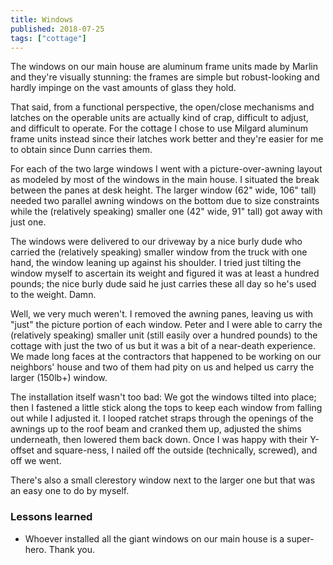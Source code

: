 ```yaml
---
title: Windows
published: 2018-07-25
tags: ["cottage"]
---
```


The windows on our main house are aluminum frame units made by Marlin and they're visually stunning: the frames are simple but robust-looking and hardly impinge on the vast amounts of glass they hold.

That said, from a functional perspective, the open/close mechanisms and latches on the operable units are actually kind of crap, difficult to adjust, and difficult to operate.
For the cottage I chose to use Milgard aluminum frame units instead since their latches work better and they're easier for me to obtain since Dunn carries them.

For each of the two large windows I went with a picture-over-awning layout as modeled by most of the windows in the main house. I situated the break between the panes at desk height.
The larger window (62" wide, 106" tall) needed two parallel awning windows on the bottom due to size constraints while the (relatively speaking) smaller one (42" wide, 91" tall)
got away with just one.

The windows were delivered to our driveway by a nice burly dude who carried the (relatively speaking) smaller window from the truck with one hand, the window leaning up against his shoulder.
I tried just tilting the window myself to ascertain its weight and figured it was at least a hundred pounds; the nice burly dude said he just carries these all day so he's used to the weight. Damn.

Well, we very much weren't. I removed the awning panes, leaving us with "just" the picture portion of each window.
Peter and I were able to carry the (relatively speaking) smaller unit (still easily over a hundred pounds) to the cottage with just the two of us but it was a bit of a near-death experience.
We made long faces at the contractors that happened to be working on our neighbors' house and two of them had pity on us and helped us carry the larger (150lb+) window.

The installation itself wasn't too bad: We got the windows tilted into place; then I fastened a little stick along the tops to keep each window from falling out while I adjusted it.
I looped ratchet straps through the openings of the awnings up to the roof beam and cranked them up, adjusted the shims underneath, then lowered them back down.
Once I was happy with their Y-offset and square-ness, I nailed off the outside (technically, screwed), and off we went.

<?# SimpleFigure Src="images/IMG_20180725_131107.jpg" Alt="The 'smaller' window" /?>
<?# SimpleFigure Src="images/IMG_20180725_131202.jpg" Alt="The larger window (crap picture)" /?>

There's also a small clerestory window next to the larger one but that was an easy one to do by myself.

### Lessons learned

- Whoever installed all the giant windows on our main house is a super-hero. Thank you.
